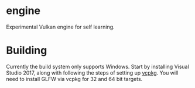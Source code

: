 # engine
Experimental Vulkan engine for self learning.

# Building
Currently the build system only supports Windows. Start by installing Visual Studio 2017, along with following the steps of setting up [vcpkg](https://github.com/Microsoft/vcpkg). You will need to install GLFW via vcpkg for 32 and 64 bit targets. 